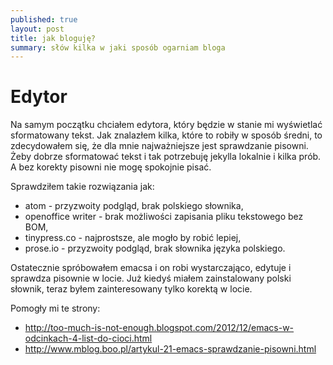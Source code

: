 ```yaml
---
published: true
layout: post
title: jak bloguję?
summary: słów kilka w jaki sposób ogarniam bloga
---
```



# Edytor

Na samym początku chciałem edytora, który będzie w stanie mi wyświetlać sformatowany tekst. Jak znalazłem kilka, które to robiły w sposób średni, to zdecydowałem się, że dla mnie najważniejsze jest sprawdzanie pisowni. Żeby dobrze sformatować tekst i tak potrzebuję jekylla lokalnie i kilka prób. A bez korekty pisowni nie mogę spokojnie pisać.

Sprawdziłem takie rozwiązania jak:
- atom - przyzwoity podgląd, brak polskiego słownika,
- openoffice writer - brak możliwości zapisania pliku tekstowego bez BOM,
- tinypress.co - najprostsze, ale mogło by robić lepiej,
- prose.io - przyzwoity podgląd, brak słownika języka polskiego.

Ostatecznie spróbowałem emacsa i on robi wystarczająco, edytuje i sprawdza pisownie w locie. Już kiedyś miałem zainstalowany polski słownik, teraz byłem zainteresowany tylko korektą w locie. 

Pomogły mi te strony:
- http://too-much-is-not-enough.blogspot.com/2012/12/emacs-w-odcinkach-4-list-do-cioci.html
- http://www.mblog.boo.pl/artykul-21-emacs-sprawdzanie-pisowni.html

